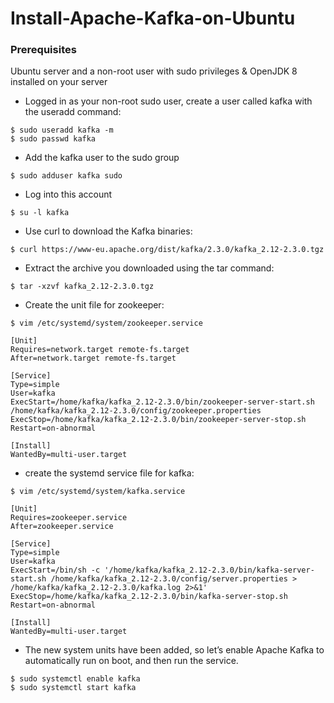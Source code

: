 # Install-Apache-Kafka-on-Ubuntu
### Prerequisites
Ubuntu server and a non-root user with sudo privileges & OpenJDK 8 installed on your server
* Logged in as your non-root sudo user, create a user called kafka with the useradd command:
```
$ sudo useradd kafka -m
$ sudo passwd kafka
```
* Add the kafka user to the sudo group
```
$ sudo adduser kafka sudo
```
* Log into this account
```
$ su -l kafka
```
* Use curl to download the Kafka binaries:
```
$ curl https://www-eu.apache.org/dist/kafka/2.3.0/kafka_2.12-2.3.0.tgz
```
* Extract the archive you downloaded using the tar command:
```
$ tar -xzvf kafka_2.12-2.3.0.tgz
```
* Create the unit file for zookeeper:
```
$ vim /etc/systemd/system/zookeeper.service

[Unit]
Requires=network.target remote-fs.target
After=network.target remote-fs.target

[Service]
Type=simple
User=kafka
ExecStart=/home/kafka/kafka_2.12-2.3.0/bin/zookeeper-server-start.sh /home/kafka/kafka_2.12-2.3.0/config/zookeeper.properties
ExecStop=/home/kafka/kafka_2.12-2.3.0/bin/zookeeper-server-stop.sh
Restart=on-abnormal

[Install]
WantedBy=multi-user.target
```
* create the systemd service file for kafka:
```
$ vim /etc/systemd/system/kafka.service

[Unit]
Requires=zookeeper.service
After=zookeeper.service

[Service]
Type=simple
User=kafka
ExecStart=/bin/sh -c '/home/kafka/kafka_2.12-2.3.0/bin/kafka-server-start.sh /home/kafka/kafka_2.12-2.3.0/config/server.properties > /home/kafka/kafka_2.12-2.3.0/kafka.log 2>&1'
ExecStop=/home/kafka/kafka_2.12-2.3.0/bin/kafka-server-stop.sh
Restart=on-abnormal

[Install]
WantedBy=multi-user.target
```
* The new system units have been added, so let’s enable Apache Kafka to automatically run on boot, and then run the service.
```
$ sudo systemctl enable kafka
$ sudo systemctl start kafka
```
